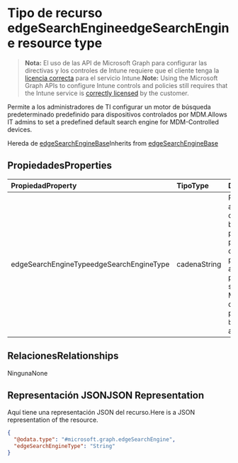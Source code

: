 # <a name="edgesearchengine-resource-type"></a><span data-ttu-id="2882a-101">Tipo de recurso edgeSearchEngine</span><span class="sxs-lookup"><span data-stu-id="2882a-101">edgeSearchEngine resource type</span></span>

> <span data-ttu-id="2882a-102">**Nota:** El uso de las API de Microsoft Graph para configurar las directivas y los controles de Intune requiere que el cliente tenga la [licencia correcta](https://go.microsoft.com/fwlink/?linkid=839381) para el servicio Intune.</span><span class="sxs-lookup"><span data-stu-id="2882a-102">**Note:** Using the Microsoft Graph APIs to configure Intune controls and policies still requires that the Intune service is [correctly licensed](https://go.microsoft.com/fwlink/?linkid=839381) by the customer.</span></span>

<span data-ttu-id="2882a-103">Permite a los administradores de TI configurar un motor de búsqueda predeterminado predefinido para dispositivos controlados por MDM.</span><span class="sxs-lookup"><span data-stu-id="2882a-103">Allows IT admins to set a predefined default search engine for MDM-Controlled devices.</span></span>

<span data-ttu-id="2882a-104">Hereda de [edgeSearchEngineBase](../resources/intune_deviceconfig_edgesearchenginebase.md)</span><span class="sxs-lookup"><span data-stu-id="2882a-104">Inherits from [edgeSearchEngineBase](../resources/intune_deviceconfig_edgesearchenginebase.md)</span></span>

## <a name="properties"></a><span data-ttu-id="2882a-105">Propiedades</span><span class="sxs-lookup"><span data-stu-id="2882a-105">Properties</span></span>
|<span data-ttu-id="2882a-106">Propiedad</span><span class="sxs-lookup"><span data-stu-id="2882a-106">Property</span></span>|<span data-ttu-id="2882a-107">Tipo</span><span class="sxs-lookup"><span data-stu-id="2882a-107">Type</span></span>|<span data-ttu-id="2882a-108">Descripción</span><span class="sxs-lookup"><span data-stu-id="2882a-108">Description</span></span>|
|:---|:---|:---|
|<span data-ttu-id="2882a-109">edgeSearchEngineType</span><span class="sxs-lookup"><span data-stu-id="2882a-109">edgeSearchEngineType</span></span>|<span data-ttu-id="2882a-110">cadena</span><span class="sxs-lookup"><span data-stu-id="2882a-110">String</span></span>|<span data-ttu-id="2882a-111">Permite a los administradores de TI configurar un motor de búsqueda predeterminado predefinido para dispositivos controlados por MDM.</span><span class="sxs-lookup"><span data-stu-id="2882a-111">Allows IT admins to set a predefined default search engine for MDM-Controlled devices.</span></span> <span data-ttu-id="2882a-112">Los valores posibles son: `default` y `bing`.</span><span class="sxs-lookup"><span data-stu-id="2882a-112">Possible values are: `default`, `bing`.</span></span>|

## <a name="relationships"></a><span data-ttu-id="2882a-113">Relaciones</span><span class="sxs-lookup"><span data-stu-id="2882a-113">Relationships</span></span>
<span data-ttu-id="2882a-114">Ninguna</span><span class="sxs-lookup"><span data-stu-id="2882a-114">None</span></span>
## <a name="json-representation"></a><span data-ttu-id="2882a-115">Representación JSON</span><span class="sxs-lookup"><span data-stu-id="2882a-115">JSON Representation</span></span>
<span data-ttu-id="2882a-116">Aquí tiene una representación JSON del recurso.</span><span class="sxs-lookup"><span data-stu-id="2882a-116">Here is a JSON representation of the resource.</span></span>
<!-- {
  "blockType": "resource",
  "keyProperty": "id",
  "@odata.type": "microsoft.graph.edgeSearchEngine"
}
-->
``` json
{
  "@odata.type": "#microsoft.graph.edgeSearchEngine",
  "edgeSearchEngineType": "String"
}
```



